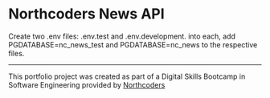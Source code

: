 # Northcoders News API

Create two .env files: .env.test and .env.development. into each, add PGDATABASE=nc_news_test and PGDATABASE=nc_news to the respective files.

--- 

This portfolio project was created as part of a Digital Skills Bootcamp in Software Engineering provided by [Northcoders](https://northcoders.com/)
